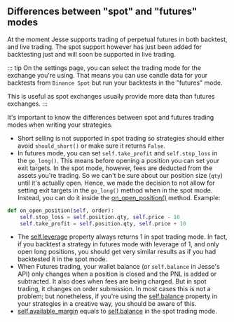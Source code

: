 ## Differences between "spot" and "futures" modes

At the moment Jesse supports trading of perpetual futures in both backtest, and live trading. The spot support however has just been added for backtesting just and will soon be supported in live trading. 

::: tip
On the settings page, you can select the trading mode for the exchange you're using. That means you can use candle data for your backtests from `Binance Spot` but run your backtests in the "futures" mode. 

This is useful as spot exchanges usually provide more data than futures exchanges.
:::

It's important to know the differences between spot and futures trading modes when writing your strategies. 

- Short selling is not supported in spot trading so strategies should either avoid `should_short()` or make sure it returns `False`. 
- In futures mode, you can set `self.take_profit` and `self.stop_loss` in the `go_long()`. This means before opening a position you can set your exit targets. In the spot mode, however, fees are deducted from the assets you're trading. So we can't be sure about our position size (`qty`) until it's actually open. Hence, we made the decision to not allow for setting exit targets in the `go_long()` method when in the spot mode. Instead, you can do it inside the [on_open_position()](/docs/strategies/events.html#on-open-position-self-order) method. Example:
```py
def on_open_position(self, order):
    self.stop_loss = self.position.qty, self.price - 10
    self.take_profit = self.position.qty, self.price + 10
```
- The [self.leverage](/docs/strategies/api.html#leverage) property always returns 1 in spot trading mode. In fact, if you backtest a strategy in futures mode with leverage of 1, and only open long positions, you should get very similar results as if you had backtested it in the spot mode.
- When Futures trading, your wallet balance (or `self.balance` in Jesse's API) only changes when a position is closed and the PNL is added or subtracted. It also does when fees are being charged. But in spot trading, it changes on order submission. In most cases this is not a problem; but nonetheless, if you're using the [self.balance](/docs/strategies/api.html#balance) property in your strategies in a creative way, you should be aware of this.
- [self.available_margin](/docs/strategies/api.html#available-margin) equals to [self.balance](/docs/strategies/api.html#balance) in the spot trading mode. 
